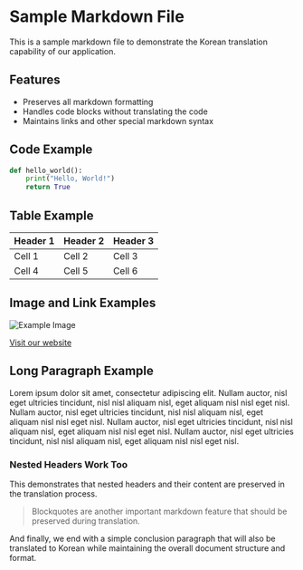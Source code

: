 # Sample Markdown File

This is a sample markdown file to demonstrate the Korean translation capability of our application.

## Features

- Preserves all markdown formatting
- Handles code blocks without translating the code
- Maintains links and other special markdown syntax

## Code Example

```python
def hello_world():
    print("Hello, World!")
    return True
```

## Table Example

| Header 1 | Header 2 | Header 3 |
|----------|----------|----------|
| Cell 1   | Cell 2   | Cell 3   |
| Cell 4   | Cell 5   | Cell 6   |

## Image and Link Examples

![Example Image](https://example.com/image.jpg)

[Visit our website](https://example.com)

## Long Paragraph Example

Lorem ipsum dolor sit amet, consectetur adipiscing elit. Nullam auctor, nisl eget ultricies tincidunt, nisl nisl aliquam nisl, eget aliquam nisl nisl eget nisl. Nullam auctor, nisl eget ultricies tincidunt, nisl nisl aliquam nisl, eget aliquam nisl nisl eget nisl. Nullam auctor, nisl eget ultricies tincidunt, nisl nisl aliquam nisl, eget aliquam nisl nisl eget nisl. Nullam auctor, nisl eget ultricies tincidunt, nisl nisl aliquam nisl, eget aliquam nisl nisl eget nisl.

### Nested Headers Work Too

This demonstrates that nested headers and their content are preserved in the translation process.

> Blockquotes are another important markdown feature that should be preserved during translation.

And finally, we end with a simple conclusion paragraph that will also be translated to Korean while maintaining the overall document structure and format.
